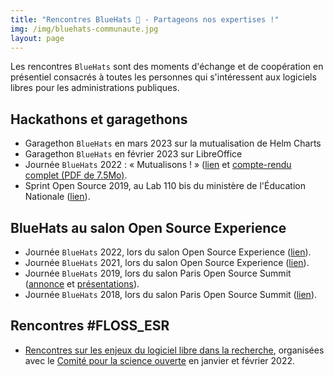 ```yaml
---
title: "Rencontres BlueHats 🧢 - Partageons nos expertises !"
img: /img/bluehats-communaute.jpg
layout: page
---
```


Les rencontres `BlueHats` sont des moments d'échange et de coopération en présentiel consacrés à toutes les personnes qui s'intéressent aux logiciels libres pour les administrations publiques.

## Hackathons et garagethons

- Garagethon `BlueHats` en mars 2023 sur la mutualisation de Helm Charts
- Garagethon `BlueHats` en février 2023 sur LibreOffice
- Journée `BlueHats` 2022 : « Mutualisons ! » ([lien](/posts/retour-sur-la-journee-bluehats-mutualisons-juillet-2022) et [compte-rendu complet (PDF de 7.5Mo)](/img/compte-rendu-journee-bluehats-mutualisons-1er-juillet-2022-version-1.0.pdf).
- Sprint Open Source 2019, au Lab 110 bis du ministère de l'Éducation Nationale ([lien](https://www.numerique.gouv.fr/actualites/retour-sur-le-premier-sprint-open-source-bluehats-administration/)).

## BlueHats au salon Open Source Experience

- Journée `BlueHats` 2022, lors du salon Open Source Experience ([lien](journee-2022)).
- Journée `BlueHats` 2021, lors du salon Open Source Experience ([lien](journee-2021)).
- Journée `BlueHats` 2019, lors du salon Paris Open Source Summit ([annonce](https://www.numerique.gouv.fr/agenda/journee-bluehats-lors-du-salon-open-source-experience/) et [présentations](https://forum.etalab.gouv.fr/t/journee-bluehats-lors-du-paris-open-source-summit-le-11-decembre-2019/4614/2)).
- Journée `BlueHats` 2018, lors du salon Paris Open Source Summit ([lien](https://www.numerique.gouv.fr/agenda/lancement-rejoignez-la-communaute-blue-hats-hackers-dinteret-general/)).

## Rencontres #FLOSS_ESR

- [Rencontres sur les enjeux du logiciel libre dans la recherche](/rencontres/floss-esr-2022), organisées avec le [Comité pour la science ouverte](https://www.ouvrirlascience.fr/) en janvier et février 2022.
